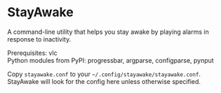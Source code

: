 # StayAwake
A command-line utility that helps you stay awake by playing alarms in response to inactivity.

Prerequisites: vlc <br>
Python modules from PyPI: progressbar, argparse, configparse, pynput

Copy `stayawake.conf` to your `~/.config/stayawake/stayawake.conf`. StayAwake will look for the config here unless otherwise specified.
